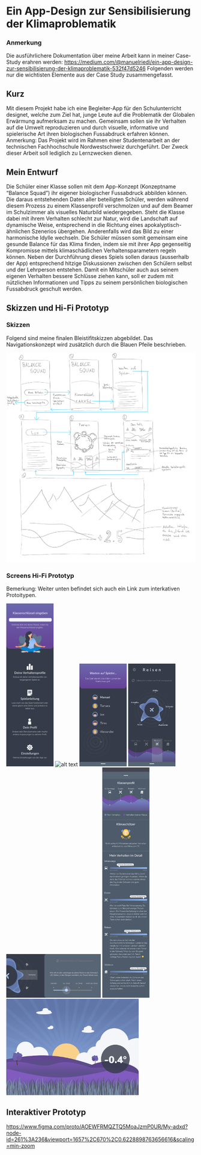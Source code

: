 # Ein App-Design zur Sensibilisierung der Klimaproblematik

### Anmerkung
Die ausführlichere Dokumentation über meine Arbeit kann in meiner Case-Study erahren werden: https://medium.com/@manuelriedi/ein-app-design-zur-sensibilisierung-der-klimaproblematik-532f47d5246 Folgenden werden nur die wichtisten Elemente aus der Case Study zusammengefasst. 

## Kurz 
Mit diesem Projekt habe ich eine Begleiter-App für den Schulunterricht designet, welche zum Ziel hat, junge Leute auf die Problematik der Globalen Erwärmung aufmerksam zu machen. Gemeinsam sollen sie ihr Verhalten auf die Umwelt reproduzieren und durch visuelle, informative und spielerische Art ihren biologischen Fussabdruck erfahren können.
Anmerkung: Das Projekt wird im Rahmen einer Studentenarbeit an der technischen Fachhochschule Nordwestschweiz durchgeführt. Der Zweck dieser Arbeit soll lediglich zu Lernzwecken dienen.

## Mein Entwurf
Die Schüler einer Klasse sollen mit dem App-Konzept (Konzeptname “Balance Squad”) ihr eigener biologischer Fussabdruck abbilden können. Die daraus entstehenden Daten aller beteiligten Schüler, werden während diesem Prozess zu einem Klassenprofil verschmolzen und auf dem Beamer im Schulzimmer als visuelles Naturbild wiedergegeben. Steht die Klasse dabei mit ihrem Verhalten schlecht zur Natur, wird die Landschaft auf dynamische Weise, entsprechend in die Richtung eines apokalyptisch-ähnlichen Szenerios übergehen. Anderenfalls wird das Bild zu einer harmonische Idylle wechseln. Die Schüler müssen somit gemeinsam eine gesunde Balance für das Klima finden, indem sie mit ihrer App gegenseitig Kompromisse mittels klimaschädlichen Verhaltensparametern regeln können. Neben der Durchführung dieses Spiels sollen daraus (ausserhalb der App) entsprechend hitzige Diskussionen zwischen den Schülern selbst und der Lehrperson entstehen.
Damit ein Mitschüler auch aus seinem eigenen Verhalten bessere Schlüsse ziehen kann, soll er zudem mit nützlichen Informationen und Tipps zu seinem persönlichen biologischen Fussabdruck geschult werden.

## Skizzen und Hi-Fi Prototyp
### Skizzen
Folgend sind meine finalen Bleistifitskizzen abgebildet. Das Navigationskonzept wird zusätzlich durch die Blauen Pfeile beschrieben.

![Test](./Skizzen/SkizzenJPG.jpg)

### Screens Hi-Fi Prototyp
Bemerkung: Weiter unten befindet sich auch ein Link zum interkativen Protoitypen. 

<img src="./SingleScreens/Start-Screen.png" alt="alt text" width="25%" height="25%">
<img src="./SingleScreens/Schlüssel-Screen.png" alt="alt text" width="25%" height="25%">
<img src="./SingleScreens/Warte-Screen.png" alt="alt text" width="25%" height="25%">
<img src="./SingleScreens/Portrait-Screen.png" alt="alt text" width="25%" height="25%">
<img src="./SingleScreens/Bearbeitungs-Screen.png" alt="alt text" width="50%" height="50%">
<img src="./SingleScreens/Detail-Screen.png" alt="alt text" width="25%" height="25%">
<img src="./SingleScreens/Beamer.png" alt="alt text" width="70%" height="70%">

## Interaktiver Prototyp
https://www.figma.com/proto/AOEWFRMQZTQ5MoaJzmP0UR/My-adxd?node-id=261%3A236&viewport=1657%2C670%2C0.6228898763656616&scaling=min-zoom



